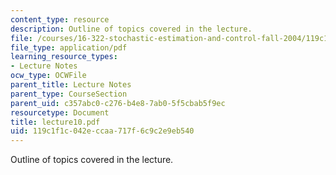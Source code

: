 ```yaml
---
content_type: resource
description: Outline of topics covered in the lecture.
file: /courses/16-322-stochastic-estimation-and-control-fall-2004/119c1f1c042eccaa717f6c9c2e9eb540_lecture10.pdf
file_type: application/pdf
learning_resource_types:
- Lecture Notes
ocw_type: OCWFile
parent_title: Lecture Notes
parent_type: CourseSection
parent_uid: c357abc0-c276-b4e8-7ab0-5f5cbab5f9ec
resourcetype: Document
title: lecture10.pdf
uid: 119c1f1c-042e-ccaa-717f-6c9c2e9eb540
---
```

Outline of topics covered in the lecture.